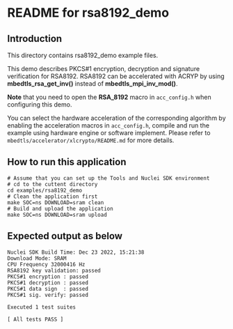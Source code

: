 # README for rsa8192_demo

## Introduction

This directory contains rsa8192_demo example files.

This demo describes PKCS#1 encryption, decryption and signature verification for RSA8192. RSA8192 can be accelerated with ACRYP by using **mbedtls_rsa_get_inv()** instead of **mbedtls_mpi_inv_mod()**.

**Note** that you need to open the **RSA_8192** macro in `acc_config.h` when configuring this demo.

You can select the hardware acceleration of the corresponding algorithm by enabling the acceleration macros in `acc_config.h`, compile and run the example using hardware engine or software implement. Please refer to `mbedtls/accelerator/xlcrypto/README.md` for more details.

## How to run this application

    # Assume that you can set up the Tools and Nuclei SDK environment
    # cd to the cuttent directory
    cd examples/rsa8192_demo
    # Clean the application first
    make SOC=ns DOWNLOAD=sram clean
    # Build and upload the application
    make SOC=ns DOWNLOAD=sram upload

## Expected output as below

    Nuclei SDK Build Time: Dec 23 2022, 15:21:38
    Download Mode: SRAM
    CPU Frequency 32000416 Hz
    RSA8192 key validation: passed
    PKCS#1 encryption : passed
    PKCS#1 decryption : passed
    PKCS#1 data sign  : passed
    PKCS#1 sig. verify: passed

    Executed 1 test suites

    [ All tests PASS ]
